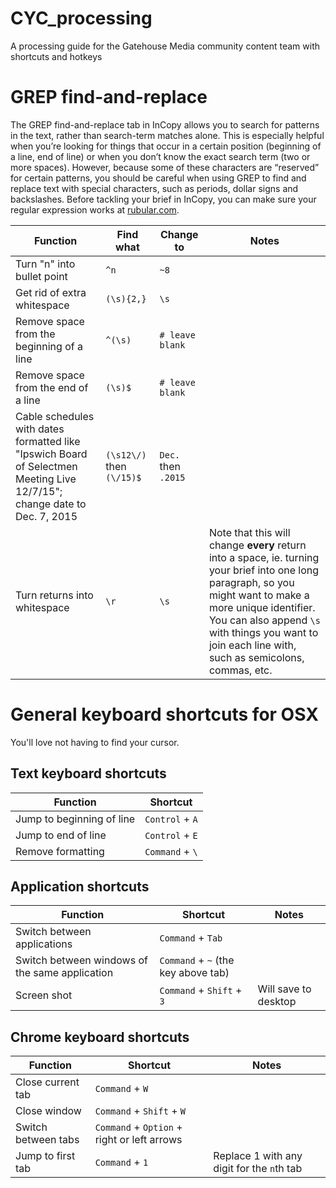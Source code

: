 # CYC_processing
A processing guide for the Gatehouse Media community content team with shortcuts and hotkeys

# GREP find-and-replace

The GREP find-and-replace tab in InCopy allows you to search for patterns in the text, rather than search-term matches alone. This is especially helpful when you’re looking for things that occur in a certain position (beginning of a line, end of line) or when you don’t know the exact search term (two or more spaces). However, because some of these characters are “reserved” for certain patterns, you should be careful when using GREP to find and replace text with special characters, such as periods, dollar signs and backslashes. Before tackling your brief in InCopy, you can make sure your regular expression works at [rubular.com](http://rubular.com/).

|Function|Find what|Change to|Notes|
|--------|---------|---------|-----|
|Turn "n" into bullet point|`^n`|`~8`||
|Get rid of extra whitespace|`(\s){2,}`|`\s`||
|Remove space from the beginning of a line|`^(\s)`|`# leave blank`||
|Remove space from the end of a line|`(\s)$`|`# leave blank`||
|Cable schedules with dates formatted like "Ipswich Board of Selectmen Meeting Live 12/7/15"; change date to Dec. 7, 2015|`(\s12\/)` then `(\/15)$`|`Dec.` then `.2015`||
|Turn returns into whitespace|`\r`|`\s`|Note that this will change **every** return into a space, ie. turning your brief into one long paragraph, so you might want to make a more unique identifier. You can also append `\s` with things you want to join each line with, such as semicolons, commas, etc.

# General keyboard shortcuts for OSX

You'll love not having to find your cursor.

## Text keyboard shortcuts
|Function|Shortcut|
|--------|--------|
|Jump to beginning of line|`Control` + `A`|
|Jump to end of line|`Control` + `E`|
|Remove formatting|`Command` + `\`|

## Application shortcuts
|Function|Shortcut|Notes|
|--------|--------|-----|
|Switch between applications|`Command` + `Tab`||
|Switch between windows of the same application|`Command` + `~` (the key above tab)||
|Screen shot|`Command` + `Shift` + `3`|Will save to desktop|

## Chrome keyboard shortcuts
|Function|Shortcut|Notes|
|--------|--------|-----|
|Close current tab|`Command` + `W`||
|Close window|`Command` + `Shift` + `W`||
|Switch between tabs|`Command` + `Option` + right or left arrows||
|Jump to first tab|`Command` + `1`|Replace 1 with any digit for the `n`th tab|
